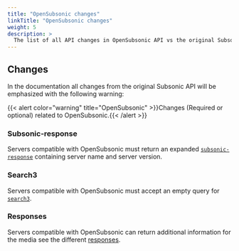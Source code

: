 ```yaml
---
title: "OpenSubsonic changes"
linkTitle: "OpenSubsonic changes"
weight: 5
description: >
  The list of all API changes in OpenSubsonic API vs the original Subsonic API.
---
```


## Changes

In the documentation all changes from the original Subsonic API will be emphasized with the following warning:

{{< alert color="warning" title="OpenSubsonic" >}}Changes (Required or optional) related to OpenSubsonic.{{< /alert >}}

### Subsonic-response

Servers compatible with OpenSubsonic must return an expanded [`subsonic-response`](../api-reference#subsonic-response) containing server name and server version.

### Search3

Servers compatible with OpenSubsonic must accept an empty query for [`search3`](../endpoints/search3#subsonic-response).

### Responses

Servers compatible with OpenSubsonic can return additional information for the media see the different [responses](../responses).
